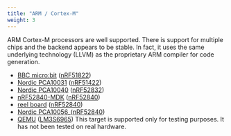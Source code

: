 ```yaml
---
title: "ARM / Cortex-M"
weight: 3
---
```


ARM Cortex-M processors are well supported. There is support for multiple chips and the backend appears to be stable. In fact, it uses the same underlying technology (LLVM) as the proprietary ARM compiler for code generation.

* [BBC micro:bit](https://microbit.org) ([nRF51822](https://www.nordicsemi.com/eng/Products/Bluetooth-low-energy/nRF51822))
* [Nordic PCA10031](https://www.nordicsemi.com/eng/Products/nRF51-Dongle) ([nRF51422](https://www.nordicsemi.com/eng/Products/ANT/nRF51422))
* [Nordic PCA10040](https://www.nordicsemi.com/eng/Products/Bluetooth-low-energy/nRF52-DK) ([nRF52832](https://www.nordicsemi.com/eng/Products/Bluetooth-low-energy/nRF52832))
* [nRF52840-MDK](https://wiki.makerdiary.com/nrf52840-mdk/) ([nRF52840](https://www.nordicsemi.com/eng/Products/nRF52840))
* [reel board](https://www.phytec.eu/product-eu/internet-of-things/reelboard/) ([nRF52840](https://www.nordicsemi.com/eng/Products/nRF52840))
* [Nordic PCA10056](https://www.nordicsemi.com/Software-and-Tools/Development-Kits/nRF52840-DK)_([nRF52840](https://www.nordicsemi.com/eng/Products/nRF52840))
* [QEMU](https://wiki.qemu.org/Documentation/Platforms/ARM) ([LM3S6965](http://www.ti.com/product/LM3S6965)) This target is supported only for testing purposes. It has not been tested on real hardware.
